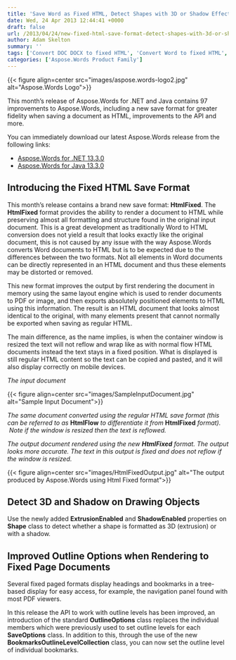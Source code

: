 ```yaml
---
title: 'Save Word as Fixed HTML, Detect Shapes with 3D or Shadow Effects using Aspose.Words 13.3.0'
date: Wed, 24 Apr 2013 12:44:41 +0000
draft: false
url: /2013/04/24/new-fixed-html-save-format-detect-shapes-with-3d-or-shadow-effects-plus-many-other-improvements-in-aspose.words-13.3.0/
author: Adam Skelton
summary: ''
tags: ['Convert DOC DOCX to fixed HTML', 'Convert Word to fixed HTML', 'Fixed html format', 'Html high fidelity']
categories: ['Aspose.Words Product Family']
---
```




{{< figure align=center src="images/aspose.words-logo2.jpg" alt="Aspose.Words Logo">}}


This month’s release of Aspose.Words for .NET and Java contains 97 improvements to Aspose.Words, including a new save format for greater fidelity when saving a document as HTML, improvements to the API and more.

You can immediately download our latest Aspose.Words release from the following links:

*   [Aspose.Words for .NET 13.3.0][1]
*   [Aspose.Words for Java 13.3.0][2]

## Introducing the Fixed HTML Save Format

This month’s release contains a brand new save format: **HtmlFixed**. The **HtmlFixed** format provides the ability to render a document to HTML while preserving almost all formatting and structure found in the original input document. This is a great development as traditionally Word to HTML conversion does not yield a result that looks exactly like the original document, this is not caused by any issue with the way Aspose.Words converts Word documents to HTML but is to be expected due to the differences between the two formats. Not all elements in Word documents can be directly represented in an HTML document and thus these elements may be distorted or removed.

This new format improves the output by first rendering the document in memory using the same layout engine which is used to render documents to PDF or image, and then exports absolutely positioned elements to HTML using this information. The result is an HTML document that looks almost identical to the original, with many elements present that cannot normally be exported when saving as regular HTML.

The main difference, as the name implies, is when the container window is resized the text will not reflow and wrap like as with normal flow HTML documents instead the text stays in a fixed position. What is displayed is still regular HTML content so the text can be copied and pasted, and it will also display correctly on mobile devices.

_The input document_



{{< figure align=center src="images/SampleInputDocument.jpg" alt="Sample Input Document">}}


_The same document converted using the regular HTML save format (this can be referred to as_ **HtmlFlow** _to differentiate it from_ **HtmlFixed** _format).  Note if the window is resized then the text is reflowed._

_The output document rendered using the new **HtmlFixed** format. The output looks more accurate. The text in this output is fixed and does not reflow if the window is resized._



{{< figure align=center src="images/HtmlFixedOutput.jpg" alt="The output produced by Aspose.Words using Html Fixed format">}}


## Detect 3D and Shadow on Drawing Objects

Use the newly added **ExtrusionEnabled** and **ShadowEnabled** properties on **Shape** class to detect whether a shape is formatted as 3D (extrusion) or with a shadow.

## Improved Outline Options when Rendering to Fixed Page Documents

Several fixed paged formats display headings and bookmarks in a tree-based display for easy access, for example, the navigation panel found with most PDF viewers.

In this release the API to work with outline levels has been improved, an introduction of the standard **OutlineOptions** class replaces the individual members which were previously used to set outline levels for each **SaveOptions** class. In addition to this, through the use of the new **BookmarksOutlineLevelCollection** class, you can now set the outline level of individual bookmarks.




[1]: https://downloads.aspose.com/words/net
[2]: https://downloads.aspose.com/words/java




